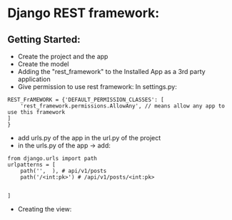 # Django REST framework:

## Getting Started:
* Create the project and the app
* Create the model
* Adding the "rest_framework" to the Installed App as a 3rd party application
* Give permission to use rest framework:  In settings.py:
```
REST_FrAMEWORK = {'DEFAULT_PERMISSION_CLASSES': [
    'rest_framework.permissions.AllowAny', // means allow any app to use this framework
]
}
```
* add urls.py of the app in the url.py of the project
* in the urls.py of the app -> add:
```
from django.urls import path
urlpatterns = [
    path('',  ), # api/v1/posts
    path('/<int:pk>') # /api/v1/posts/<int:pk>


]
```
* Creating the view: 
```
```
